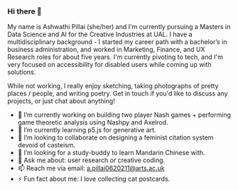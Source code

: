 ### Hi there 👋 

My name is Ashwathi Pillai (she/her) and I'm currently pursuing a Masters in Data Science and AI for the Creative Industries at UAL. I have a multidisciplinary background - I started my career path with a bachelor’s in business administration, and worked in Marketing, Finance, and UX Research roles for about five years. I'm currently pivoting to tech, and I'm very focused on accessibility for disabled users while coming up with solutions. 

While not working, I really enjoy sketching, taking photographs of pretty places / people, and writing poetry. Get in touch if you'd like to discuss any projects, or just chat about anything! 



- 🔭 I’m currently working on building two player Nash games + performing game theoretic analysis using Nashpy and Axelrod.
- 🌱 I’m currently learning p5.js for generative art. 
- 👯 I’m looking to collaborate on designing a feminist citation system devoid of casteism. 
- 🤔 I’m looking for a study-buddy to learn Mandarin Chinese with. 
- 💬 Ask me about: user research or creative coding. 
- 📫 Reach me via email: a.pillai0620211@arts.ac.uk 
- ⚡ Fun fact about me: I love collecting cat postcards. 
